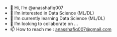 - 👋 Hi, I’m @anasshafiq007
- 👀 I’m interested in Data Science (ML/DL)
- 🌱 I’m currently learning Data Science (ML/DL)
- 💞️ I’m looking to collaborate on ...
- 📫 How to reach me : anasshafiq007@gmail.com

<!---
anass-007/anass-007 is a ✨ special ✨ repository because its `README.md` (this file) appears on your GitHub profile.
You can click the Preview link to take a look at your changes.
--->
